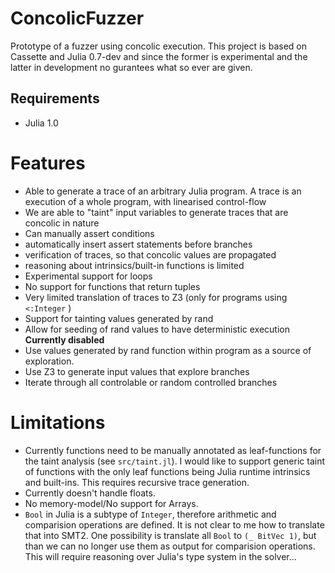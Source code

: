 # ConcolicFuzzer

Prototype of a fuzzer using concolic execution.
This project is based on Cassette and Julia 0.7-dev and since the former is experimental and the latter in development
no gurantees what so ever are given. 

## Requirements

- Julia 1.0

# Features
* Able to generate a trace of an arbitrary Julia program.
  A trace is an execution of a whole program, with linearised control-flow
* We are able to "taint" input variables to generate traces that are concolic in nature
* Can manually assert conditions
* automatically insert assert statements before branches
* verification of traces, so that concolic values are propagated
* reasoning about intrinsics/built-in functions is limited
* Experimental support for loops
* No support for functions that return tuples
* Very limited translation of traces to Z3 (only for programs using `<:Integer` )
* Support for tainting values generated by rand
* Allow for seeding of rand values to have deterministic execution **Currently disabled**
* Use values generated by rand function within program as a source of exploration.
* Use Z3 to generate input values that explore branches
* Iterate through all controlable or random controlled branches

# Limitations

*  Currently functions need to be manually annotated as leaf-functions for the taint analysis (see `src/taint.jl`).
   I would like to support generic taint of functions with the only leaf functions being Julia runtime intrinsics and built-ins.
   This requires recursive trace generation.
* Currently doesn't handle floats.
* No memory-model/No support for Arrays.
* `Bool` in Julia is a subtype of `Integer`, therefore arithmetic and comparision operations are
  defined. It is not clear to me how to translate that into SMT2. One possibility is translate
  all `Bool` to `(_ BitVec 1)`, but than we can no longer use them as output for comparision
  operations. This will require reasoning over Julia's type system in the solver...
